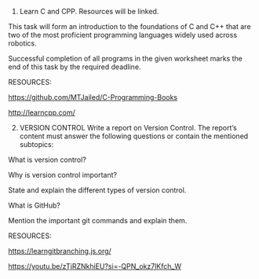 1) Learn C and CPP. 
Resources will be linked.

This task will form an introduction to the foundations of C and C++ that are two of the most proficient programming languages widely used across robotics.

Successful completion of all programs in the given worksheet marks the end of this task by the required deadline.

RESOURCES:

https://github.com/MTJailed/C-Programming-Books

http://learncpp.com/

2) VERSION CONTROL
Write a report on Version Control. The report’s content must answer the following questions or contain the mentioned subtopics:

What is version control?

Why is version control important?

State and explain the different types of version control.

What is GitHub?

Mention the important git commands and explain them.

RESOURCES:

https://learngitbranching.js.org/

https://youtu.be/zTjRZNkhiEU?si=-QPN_okz7lKfch_W
